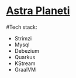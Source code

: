 # [Astra Planeti](https://en.wikipedia.org/wiki/Astra_Planeta)

#Tech stack:
* Strimzi
* Mysql
* Debezium
* Quarkus 
* KStream
* GraalVM




